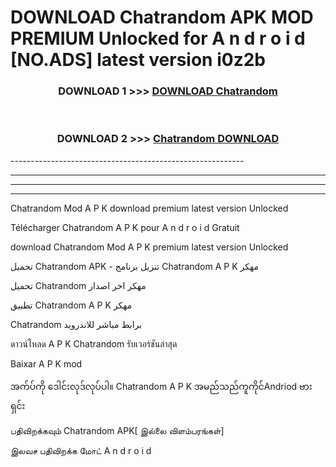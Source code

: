 # DOWNLOAD Chatrandom  APK MOD PREMIUM Unlocked for A n d r o i d [NO.ADS] latest version i0z2b 



<div align="center">

<h3>DOWNLOAD 1 >>> <a href="https://getmod2.web.app/?judul=Chatrandom ">DOWNLOAD Chatrandom </a></h3><br>

<h3>DOWNLOAD 2 >>> <a href="https://getmod2.web.app/?judul=Chatrandom ">Chatrandom  DOWNLOAD </a></h3>

</div>
----------------------------------------------------------

----------------------------------------------------------

----------------------------------------------------------

----------------------------------------------------------

Chatrandom  Mod A P K download premium latest version Unlocked

Télécharger Chatrandom  A P K pour A n d r o i d Gratuit

download Chatrandom  Mod A P K premium latest version Unlocked

تحميل Chatrandom  APK - تنزيل برنامج Chatrandom  A P K مهكر

تحميل Chatrandom  مهكر اخر اصدار

تطبيق Chatrandom  A P K مهكر

Chatrandom  برابط مباشر للاندرويد

ดาวน์โหลด A P K Chatrandom  รับเวอร์ชันล่าสุด

Baixar A P K mod

အက်ပ်ကို ဒေါင်းလုဒ်လုပ်ပါ။ Chatrandom  A P K အမည်သည်ကူကိုင်Andriod ဗားရှင်း

பதிவிறக்கவும் Chatrandom  APK[ இல்லை விளம்பரங்கள்] 
 
இலவச பதிவிறக்க மோட் A n d r o i d




